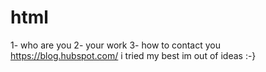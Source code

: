 # html

1- who are you
2-  your work
3-  how to contact you
https://blog.hubspot.com/
i tried my best im out of ideas :-}
